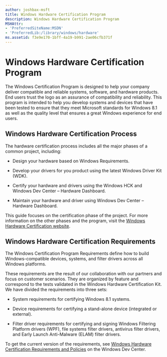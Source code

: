 ```yaml
---
author: joshbax-msft
title: Windows Hardware Certification Program
description: Windows Hardware Certification Program
MSHAttr:
- 'PreferredSiteName:MSDN'
- 'PreferredLib:/library/windows/hardware'
ms.assetid: f3e9e170-1bff-4a19-b991-2ae06cfb371f
---
```


# Windows Hardware Certification Program


The Windows Certification Program is designed to help your company deliver compatible and reliable systems, software, and hardware products. End users trust the logo as an assurance of compatibility and reliability. This program is intended to help you develop systems and devices that have been tested to ensure that they meet Microsoft standards for Windows 8.1 as well as the quality level that ensures a great Windows experience for end users.

## Windows Hardware Certification Process


The hardware certification process includes all the major phases of a common project, including:

-   Design your hardware based on Windows Requirements.

-   Develop your drivers for you product using the latest Windows Driver Kit (WDK).

-   Certify your hardware and drivers using the Windows HCK and Windows Dev Center – Hardware Dashboard.

-   Maintain your hardware and driver using Windows Dev Center – Hardware Dashboard.

This guide focuses on the certification phase of the project. For more information on the other phases and the program, visit the [Windows Hardware Certification website](http://go.microsoft.com/fwlink/p/?LinkID=243047).

## Windows Hardware Certification Requirements


The Windows Certification Program Requirements define how to build Windows-compatible devices, systems, and filter drivers across all Windows platforms.

These requirements are the result of our collaboration with our partners and focus on customer scenarios. They are organized by feature and correspond to the tests validated in the Windows Hardware Certification Kit. We have divided the requirements into three sets:

-   System requirements for certifying Windows 8.1 systems.

-   Device requirements for certifying a stand-alone device (integrated or external).

-   Filter driver requirements for certifying and signing Windows Filtering Platform drivers (WPF), file systems filter drivers, antivirus filter drivers, and Early Launch Anti-Malware (ELAM) filter drivers.

To get the current version of the requirements, see [Windows Hardware Certification Requirements and Policies](http://go.microsoft.com/fwlink/p/?linkid=254020) on the Windows Dev Center.

 

 






